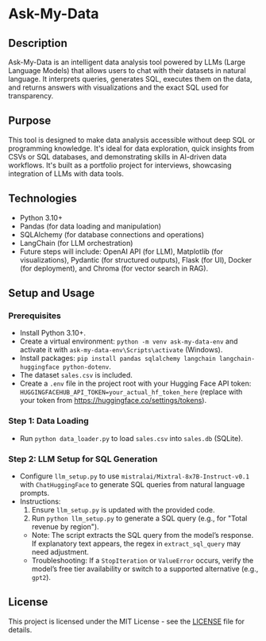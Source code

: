 # Ask-My-Data

## Description
Ask-My-Data is an intelligent data analysis tool powered by LLMs (Large Language Models) that allows users to chat with their datasets in natural language. It interprets queries, generates SQL, executes them on the data, and returns answers with visualizations and the exact SQL used for transparency.

## Purpose
This tool is designed to make data analysis accessible without deep SQL or programming knowledge. It's ideal for data exploration, quick insights from CSVs or SQL databases, and demonstrating skills in AI-driven data workflows. It's built as a portfolio project for interviews, showcasing integration of LLMs with data tools.

## Technologies
- Python 3.10+
- Pandas (for data loading and manipulation)
- SQLAlchemy (for database connections and operations)
- LangChain (for LLM orchestration)
- Future steps will include: OpenAI API (for LLM), Matplotlib (for visualizations), Pydantic (for structured outputs), Flask (for UI), Docker (for deployment), and Chroma (for vector search in RAG).
  
## Setup and Usage
### Prerequisites
- Install Python 3.10+.
- Create a virtual environment: `python -m venv ask-my-data-env` and activate it with `ask-my-data-env\Scripts\activate` (Windows).
- Install packages: `pip install pandas sqlalchemy langchain langchain-huggingface python-dotenv`.
- The dataset `sales.csv` is included.
- Create a `.env` file in the project root with your Hugging Face API token: `HUGGINGFACEHUB_API_TOKEN=your_actual_hf_token_here` (replace with your token from https://huggingface.co/settings/tokens).
### Step 1: Data Loading
- Run `python data_loader.py` to load `sales.csv` into `sales.db` (SQLite).
### Step 2: LLM Setup for SQL Generation
- Configure `llm_setup.py` to use `mistralai/Mixtral-8x7B-Instruct-v0.1` with `ChatHuggingFace` to generate SQL queries from natural language prompts.
- Instructions:
  1. Ensure `llm_setup.py` is updated with the provided code.
  2. Run `python llm_setup.py` to generate a SQL query (e.g., for "Total revenue by region").
  - Note: The script extracts the SQL query from the model’s response. If explanatory text appears, the regex in `extract_sql_query` may need adjustment.
  - Troubleshooting: If a `StopIteration` or `ValueError` occurs, verify the model’s free tier availability or switch to a supported alternative (e.g., `gpt2`).
  
## License
This project is licensed under the MIT License - see the [LICENSE](LICENSE) file for details.
